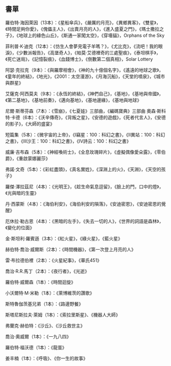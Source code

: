 ## 書單

羅伯特·海因萊因（13本）：《星船傘兵》，《嚴厲的月亮》，《異鄉異客》，《雙星》，《時間足夠你愛》，《傀儡主人》，《出賣月亮的人》，《進入盛夏之門》，《瑪士撒拉之子》，《地球上的綠色山丘》，《斯通一家闖太空》，《穿墻貓》，Orphans of the Sky

菲利普·K·迪克（12本）：《仿生人會夢見電子羊嗎？》，《尤比克》，《流吧！我的眼淚》，《少數派報告》，《高堡奇人》，《帕莫·艾德裡奇的三處聖痕》，《泰坦棋手》，《死亡迷局》，《記憶裂痕》，《血錢博士》，《倒數第二個真相》，Solar Lottery

阿瑟·克拉克（9本）：《與羅摩相會》，《神的九十億個名字》，《遙遠的地球之歌》，《童年的終結》，《地光》，《2001：太空漫游》，《月海沉船》，《天堂的噴泉》，《城市與群星》

艾薩克·阿西莫夫（9本）：《永恆的終結》，《神們自己》，《基地》，《基地與帝國》，《第二基地》，《基地前奏》，《邁向基地》，《基地邊緣》，《基地與地球》

尼爾·斯蒂芬森（7本）：《雪崩》，《七夏娃》三部曲，《編碼寶典》三部曲
奧森·斯科特·卡德（6本）：《沃辛傳奇》，《背叛之星》，《安德的遊戲》，《死者代言人》，《安德的影子》，《大師的盛宴》

短篇集（5本）：《微宇宙的上帝》，《Ⅰ竊星：100：科幻之書》，《Ⅱ異站：100：科幻之書》，《Ⅲ沙王：100：科幻之書》，《Ⅳ詩云：100：科幻之書》

威廉·吉布森（5本）：《神經喚術士》，《全息玫瑰碎片》，《虛擬偶像愛朵露》，《零伯爵》，《重啟蒙娜麗莎》

弗諾·文奇（5本）：《彩虹盡頭》，《真名實姓》，《深淵上的火》，《天淵》，《天空的孩子》

羅傑·澤拉茲尼（4本）：《光明王》，《趁生命氣息逗留》，《臉上的門，口中的燈》，《光與暗的生靈》

丹·西蒙斯（4本）：《海伯利安》，《海伯利安的隕落》，《安迪密恩》，《安迪密恩的覺醒》

厄休拉·勒古恩（4本）：《黑暗的左手》，《失去一切的人》，《世界的詞語是森林》，《變化的位面》

金·斯坦利·羅賓遜（3本）：《紅火星》，《綠火星》，《藍火星》

赫伯特·喬治·威爾斯（2本）：《時間機器》，《第一次登上月亮的人》

雷·布拉德伯裡（2本）：《火星紀事》，《華氏451》

喬治·R.R.馬丁（2本）：《夜行者》，《光逝》

羅伯特·威爾森（1本）：《時間迴旋》

小沃爾特·M·米勒（1本）：《萊博維茨的讚歌》

斯特魯伽茨基兄弟（1本）：《路邊野餐》

斯塔尼斯拉夫·萊姆（1本）：《索拉里斯星》、《機器人大師》

弗蘭克·赫伯特：《沙丘》、《沙丘救世主》

喬治·奧威爾（1本）：《一九八四》

羅伯特·福沃德（1本）：《龍蛋》

姜丰楠（1本）：《呼吸》、《你一生的故事》

